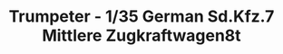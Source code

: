 ---
layout: product
title: "Trumpeter - 1/35 German Sd.Kfz.7 Mittlere Zugkraftwagen8t"
price: "5400" 
desc: "N/A"
img_path: "/assets/img/TRU01507.webp"
brand: "N/A"
available: false
special_offer: false
new: false
soon: false
cat: "010000"
subcat: "013400"
subsubcat: "0N/A"
sifra: "TRU01507"
popular: false
spec: false
---
